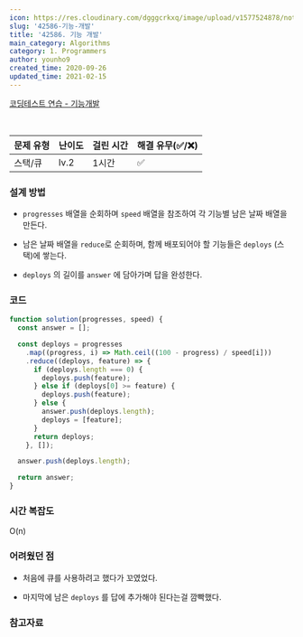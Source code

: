 ```yaml
---
icon: https://res.cloudinary.com/dgggcrkxq/image/upload/v1577524878/noticon/gzl7ru4i4vv3phyv34y3.png
slug: '42586-기능-개발'
title: '42586. 기능 개발'
main_category: Algorithms
category: 1. Programmers
author: younho9
created_time: 2020-09-26
updated_time: 2021-02-15
---
```


[코딩테스트 연습 - 기능개발](https://programmers.co.kr/learn/courses/30/lessons/42586)

<br />

| 문제 유형 | 난이도 | 걸린 시간 | 해결 유무(✅/❌) |
| --------- | ------ | --------- | ---------------- |
| 스택/큐   | lv.2   | 1시간     | ✅               |

### **설계 방법**

- `progresses` 배열을 순회하며 `speed` 배열을 참조하여 각 기능별 남은 날짜 배열을 만든다.

- 남은 날짜 배열을 `reduce`로 순회하며, 함께 배포되어야 할 기능들은 `deploys` (스택)에 쌓는다.

- `deploys` 의 길이를 `answer` 에 담아가며 답을 완성한다.

### 코드

```javascript
function solution(progresses, speed) {
  const answer = [];

  const deploys = progresses
    .map((progress, i) => Math.ceil((100 - progress) / speed[i]))
    .reduce((deploys, feature) => {
      if (deploys.length === 0) {
        deploys.push(feature);
      } else if (deploys[0] >= feature) {
        deploys.push(feature);
      } else {
        answer.push(deploys.length);
        deploys = [feature];
      }
      return deploys;
    }, []);

  answer.push(deploys.length);

  return answer;
}
```

### **시간 복잡도**

O(n)

### **어려웠던 점**

- 처음에 큐를 사용하려고 했다가 꼬였었다.

- 마지막에 남은 `deploys` 를 답에 추가해야 된다는걸 깜빡했다.

### **참고자료**
